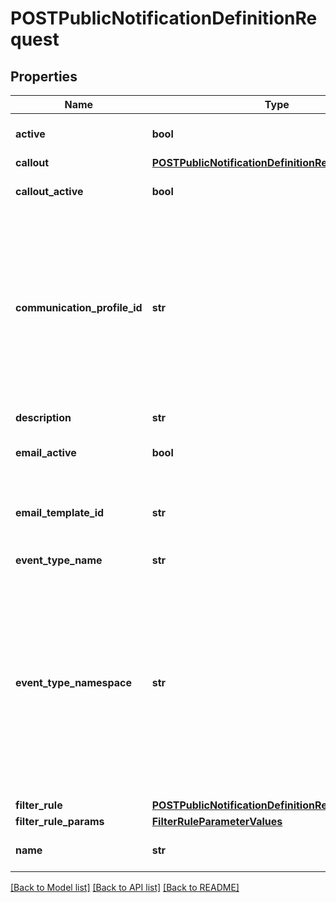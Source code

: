# POSTPublicNotificationDefinitionRequest

## Properties
Name | Type | Description | Notes
------------ | ------------- | ------------- | -------------
**active** | **bool** | The status of the notification definition. The default value is true. | [optional] [default to True]
**callout** | [**POSTPublicNotificationDefinitionRequestCallout**](POSTPublicNotificationDefinitionRequestCallout.md) |  | [optional] 
**callout_active** | **bool** | The status of the callout action. Default value is false. | [optional] [default to False]
**communication_profile_id** | **str** | The profile that notification definition belongs to.   You can use the [Query Action](https://www.zuora.com/developer/api-reference/#operation/Action_POSTquery) to get the communication profile Id. See the following request sample:  &#x60;{     \&quot;queryString\&quot;: \&quot;select Id, ProfileName from CommunicationProfile\&quot;  }&#x60;  If you do not pass the communicationProfileId, notification service will be automatically added to the &#39;Default Profile&#39;.  | [optional] 
**description** | **str** | The description of the notification definition. | [optional] 
**email_active** | **bool** | The status of the email action. The default value is false. | [optional] [default to False]
**email_template_id** | **str** | The ID of the email template. If emailActive is true, an email template is required. And EventType of the email template MUST be the same as the eventType. | [optional] 
**event_type_name** | **str** | The name of the event type.   | 
**event_type_namespace** | **str** | The namespace of the &#x60;eventTypeName&#x60; field. The &#x60;eventTypeName&#x60; has the &#x60;user.notification&#x60; namespace by default.   Note that if the &#x60;eventTypeName&#x60; is a standard event type, you must specify the &#x60;com.zuora.notification&#x60; namespace; otherwise, you will get an error.  For example, if you want to create a notification definition on the &#x60;OrderActionProcessed&#x60; event, you must specify &#x60;com.zuora.notification&#x60; for this field.  | [optional] 
**filter_rule** | [**POSTPublicNotificationDefinitionRequestFilterRule**](POSTPublicNotificationDefinitionRequestFilterRule.md) |  | [optional] 
**filter_rule_params** | [**FilterRuleParameterValues**](FilterRuleParameterValues.md) |  | [optional] 
**name** | **str** | The name of the notification definition, unique per communication profile. | 

[[Back to Model list]](../README.md#documentation-for-models) [[Back to API list]](../README.md#documentation-for-api-endpoints) [[Back to README]](../README.md)


